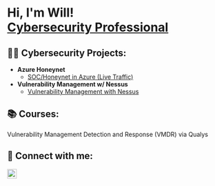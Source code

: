 <h1>Hi, I'm Will! <br/> <a href="https://www.linkedin.com/in/williamorobinson/">Cybersecurity Professional</a> </h1>

<h2>👨‍💻 Cybersecurity Projects:</h2>

- <b>Azure Honeynet</b>
  - [SOC/Honeynet in Azure (Live Traffic)](https://github.com/Will-Robinson-Hub/Azure-HoneyNet)
- <b>Vulnerability Management w/ Nessus</b>
  - [Vulnerability Management with Nessus](https://github.com/Will-Robinson-Hub/Vulnerability-Management)
 
<h2> 📚 Courses:</h2>

Vulnerability Management Detection and Response (VMDR) via Qualys

<h2> 🤳 Connect with me:</h2>

[<img align="left" alt="JoshMadakor | LinkedIn" width="22px" src="https://cdn.jsdelivr.net/npm/simple-icons@v3/icons/linkedin.svg" />][linkedin]

[linkedin]: https://www.linkedin.com/in/williamorobinson/
